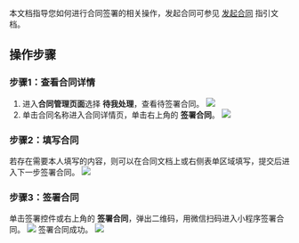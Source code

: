 本文档指导您如何进行合同签署的相关操作，发起合同可参见 [发起合同](https://cloud.tencent.com/document/product/1323/61360) 指引文档。

## 操作步骤
### 步骤1：查看合同详情
1. 进入**合同管理页面**选择 **待我处理**，查看待签署合同。
![](https://qcloudimg.tencent-cloud.cn/raw/74b3ff7f4be2251e1f6301a1f77ec496.png)
2. 单击合同名称进入合同详情页，单击右上角的 **签署合同**。
![](https://qcloudimg.tencent-cloud.cn/raw/ba55ee4a324f72dcb037fbbef6a520da.png)

### 步骤2：填写合同
若存在需要本人填写的内容，则可以在合同文档上或右侧表单区域填写，提交后进入下一步签署合同。
![](https://qcloudimg.tencent-cloud.cn/raw/ba232cb5a5bf2c3c72b3c2a88868071c.png)

### 步骤3：签署合同
单击签署控件或右上角的 **签署合同**，弹出二维码，用微信扫码进入小程序签署合同。
![](https://qcloudimg.tencent-cloud.cn/raw/c458a54b0f95aaa30858f9cd259c5d79.png)
签署合同成功。
![](https://qcloudimg.tencent-cloud.cn/raw/577f7be072a1f52d09f52325230cac6f.png)

